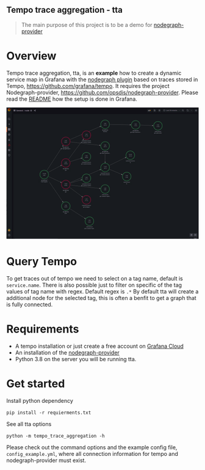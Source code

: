 Tempo trace aggregation - tta
-----------------------------

> The main purpose of this project is to be a demo for [nodegraph-provider](https://github.com/opsdis/nodegraph-provider)


# Overview
Tempo trace aggregation, tta, is an **example** how to create a dynamic service
map in Grafana with the [nodegraph plugin](https://grafana.com/docs/grafana/latest/visualizations/node-graph/) 
based on traces stored in Tempo, https://github.com/grafana/tempo. 
It requires the project Nodegraph-provider, https://github.com/opsdis/nodegraph-provider.
Please read the [README](https://github.com/opsdis/nodegraph-provider/blob/master/README.md) 
how the setup is done in Grafana.

![Petclinic Graph](docs/petclinic.png?raw=true "Example graph")


# Query Tempo
To get traces out of tempo we need to select on a tag name, default is `service.name`.
There is also possible just to filter on specific of the tag values of tag name
with regex. Default regex is `.*`
By default tta will create a additional node for the selected tag, this is often a benfit to get 
a graph that is fully connected.

# Requirements
- A tempo installation or just create a free account on [Grafana Cloud](https://grafana.com/products/cloud/)
- An installation of the [nodegraph-provider](https://github.com/opsdis/nodegraph-provider)
- Python 3.8 on the server you will be running tta. 

# Get started

Install python dependency

    pip install -r requierments.txt

See all tta options

    python -m tempo_trace_aggregation -h 

Please check out the command options and the example config file, `config_example.yml`, 
where all connection information for tempo and nodegraph-provider must exist.




